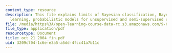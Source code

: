 ```yaml
---
content_type: resource
description: This file explains limits of Bayesian classification, Bayesian concept
  learning, probabilistic models for unsupervised and semi-supervised category learning.
file: /media/https%3A/open-learning-course-data-rc.s3.amazonaws.com/9-66j-computational-cognitive-science-fall-2004/3209c7041c6ee3a5a5dd4fcc41a7b11c_oct_21_2004_fin.pdf
file_type: application/pdf
resourcetype: Document
title: oct_21_2004_fin.pdf
uid: 3209c704-1c6e-e3a5-a5dd-4fcc41a7b11c
---
```

